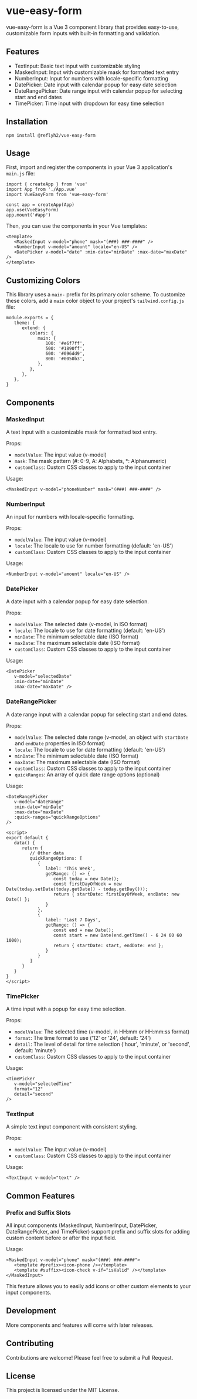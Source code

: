 # vue-easy-form

vue-easy-form is a Vue 3 component library that provides easy-to-use, customizable form inputs with built-in formatting and validation.

## Features

- TextInput: Basic text input with customizable styling
- MaskedInput: Input with customizable mask for formatted text entry
- NumberInput: Input for numbers with locale-specific formatting
- DatePicker: Date input with calendar popup for easy date selection
- DateRangePicker: Date range input with calendar popup for selecting start and end dates
- TimePicker: Time input with dropdown for easy time selection

## Installation

```
npm install @reflyh2/vue-easy-form
```

## Usage

First, import and register the components in your Vue 3 application's `main.js` file:

```
import { createApp } from 'vue'
import App from './App.vue'
import VueEasyForm from 'vue-easy-form'

const app = createApp(App)
app.use(VueEasyForm)
app.mount('#app')
```

Then, you can use the components in your Vue templates:

```
<template>
   <MaskedInput v-model="phone" mask="(###) ###-####" />
   <NumberInput v-model="amount" locale="en-US" />
   <DatePicker v-model="date" :min-date="minDate" :max-date="maxDate" />
</template>
```

## Customizing Colors

This library uses a `main-` prefix for its primary color scheme. To customize these colors, add a `main` color object to your project's `tailwind.config.js` file:

```
module.exports = {
   theme: {
      extend: {
         colors: {
            main: {
               100: '#e6f7ff',
               500: '#1890ff',
               600: '#096dd9',
               800: '#0050b3',
            },
         },
      },
   },
}
```

## Components

### MaskedInput

A text input with a customizable mask for formatted text entry.

Props:
- `modelValue`: The input value (v-model)
- `mask`: The mask pattern (#: 0-9, A: Alphabets, *: Alphanumeric)
- `customClass`: Custom CSS classes to apply to the input container

Usage:

```
<MaskedInput v-model="phoneNumber" mask="(###) ###-####" />
```

### NumberInput

An input for numbers with locale-specific formatting.

Props:
- `modelValue`: The input value (v-model)
- `locale`: The locale to use for number formatting (default: 'en-US')
- `customClass`: Custom CSS classes to apply to the input container

Usage:

```
<NumberInput v-model="amount" locale="en-US" />
```

### DatePicker

A date input with a calendar popup for easy date selection.

Props:
- `modelValue`: The selected date (v-model, in ISO format)
- `locale`: The locale to use for date formatting (default: 'en-US')
- `minDate`: The minimum selectable date (ISO format)
- `maxDate`: The maximum selectable date (ISO format)
- `customClass`: Custom CSS classes to apply to the input container

Usage:

```
<DatePicker 
   v-model="selectedDate" 
   :min-date="minDate" 
   :max-date="maxDate" />
```

### DateRangePicker

A date range input with a calendar popup for selecting start and end dates.

Props:
- `modelValue`: The selected date range (v-model, an object with `startDate` and `endDate` properties in ISO format)
- `locale`: The locale to use for date formatting (default: 'en-US')
- `minDate`: The minimum selectable date (ISO format)
- `maxDate`: The maximum selectable date (ISO format)
- `customClass`: Custom CSS classes to apply to the input container
- `quickRanges`: An array of quick date range options (optional)

Usage:

```
<DateRangePicker
   v-model="dateRange"
   :min-date="minDate"
   :max-date="maxDate"
   :quick-ranges="quickRangeOptions"
/>

<script>
export default {
   data() {
      return {
         // Other data
         quickRangeOptions: [
            {
               label: 'This Week',
               getRange: () => {
                  const today = new Date();
                  const firstDayOfWeek = new Date(today.setDate(today.getDate() - today.getDay()));
                  return { startDate: firstDayOfWeek, endDate: new Date() };
               }
            },
            {
               label: 'Last 7 Days',
               getRange: () => {
                  const end = new Date();
                  const start = new Date(end.getTime() - 6 24 60 60 1000);
                  return { startDate: start, endDate: end };
               }
            }
         ]
      }
   }
}
</script>
```

### TimePicker

A time input with a popup for easy time selection.

Props:
- `modelValue`: The selected time (v-model, in HH:mm or HH:mm:ss format)
- `format`: The time format to use ('12' or '24', default: '24')
- `detail`: The level of detail for time selection ('hour', 'minute', or 'second', default: 'minute')
- `customClass`: Custom CSS classes to apply to the input container

Usage:

```
<TimePicker
   v-model="selectedTime"
   format="12"
   detail="second"
/>
```

### TextInput

A simple text input component with consistent styling.

Props:
- `modelValue`: The input value (v-model)
- `customClass`: Custom CSS classes to apply to the input container

Usage:

```
<TextInput v-model="text" />
```

## Common Features

### Prefix and Suffix Slots

All input components (MaskedInput, NumberInput, DatePicker, DateRangePicker, and TimePicker) support prefix and suffix slots for adding custom content before or after the input field.

Usage:

```
<MaskedInput v-model="phone" mask="(###) ###-####">
   <template #prefix><icon-phone /></template>
   <template #suffix><icon-check v-if="isValid" /></template>
</MaskedInput>
```

This feature allows you to easily add icons or other custom elements to your input components.

## Development

More components and features will come with later releases.

## Contributing

Contributions are welcome! Please feel free to submit a Pull Request.

## License

This project is licensed under the MIT License.
